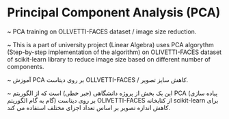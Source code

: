 # Principal Component Analysis (PCA)

~ PCA training on OLLVETTI-FACES dataset / image size reduction.

~ This is a part of university project (Linear Algebra) uses PCA algorythm (Step-by-step implementation of the algorithm) on OLIVETTI-FACES dataset of scikit-learn library to reduce image size based on different number of components.


~ آموزش PCA بر روی دیتاست OLLVETTI-FACES / کاهش سایز تصویر.

~ این یک بخش از پروژه دانشگاهی (جبر خطی) است که از الگوریتم PCA (پیاده سازی گام به گام الگوریتم) بر روی دیتاست OLIVETTI-FACES از کتابخانه scikit-learn برای کاهش اندازه تصویر بر اساس تعداد اجزای مختلف استفاده می کند.
